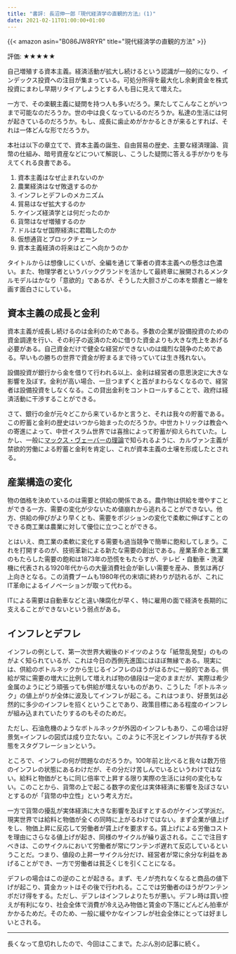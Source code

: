 ```yaml
---
title: "書評: 長沼伸一郎『現代経済学の直観的方法』(1)"
date: 2021-02-11T01:00:00+01:00
---
```


{{< amazon asin="B086JW8RYR" title="現代経済学の直観的方法" >}}

評価: ★★★★★

自己増殖する資本主義。経済活動が拡大し続けるという認識が一般的になり、インデックス投資への注目が集まっている。可処分所得を最大化し余剰資金を株式投資にまわし早期リタイアしようとする人も目に見えて増えた。

一方で、その楽観主義に疑問を持つ人も多いだろう。果たしてこんなことがいつまで可能なのだろうか。世の中は良くなっているのだろうか。私達の生活には何が起きているのだろうか。もし、成長に歯止めがかかるときが来るとすれば、それは一体どんな形でだろうか。

本社は以下の章立てで、資本主義の誕生、自由貿易の歴史、主要な経済理論、貨幣の仕組み、暗号資産などについて解説し、こうした疑問に答える手がかりを与えてくれる良書である。

1. 資本主義はなぜ止まれないのか　　
1. 農業経済はなぜ敗退するのか　
1. インフレとデフレのメカニズム
1. 貿易はなぜ拡大するのか　
1. ケインズ経済学とは何だったのか　
1. 貨幣はなぜ増殖するのか　
1. ドルはなぜ国際経済に君臨したのか　
1. 仮想通貨とブロックチェーン　
1. 資本主義経済の将来はどこへ向かうのか

タイトルからは想像しにくいが、全編を通じて筆者の資本主義への懸念は色濃い。また、物理学者というバックグランドを活かして最終章に展開されるメンタルモデルはかなり「意欲的」であるが、そうした大胆さがこの本を類書と一線を画す面白さにしている。

## 資本主義の成長と金利

資本主義が成長し続けるのは金利のためである。多数の企業が設備投資のための資金調達を行い、その利子の返済のために借りた資金よりも大きな売上をあげる必要がある。自己資金だけで健全な経営ができないのは熾烈な競争のためである。早いもの勝ちの世界で資金が貯まるまで待っていては生き残れない。

設備投資が銀行から金を借りて行われる以上、金利は経営者の意思決定に大きな影響を及ぼす。金利が高い場合、一旦つまずくと首がまわらなくなるので、経営者は設備投資をしなくなる。この貸出金利をコントロールすることで、政府は経済活動に干渉することができる。

さて、銀行の金が元々どこから来ているかと言うと、それは我々の貯蓄である。この貯蓄と金利の歴史はいつから始まったのだろうか。中世カトリックは教会への寄進によって、中世イスラム世界では喜捨によって貯蓄が抑えられていた。しかし、一般に[マックス・ヴェーバーの理論](https://ja.wikipedia.org/wiki/%E3%83%97%E3%83%AD%E3%83%86%E3%82%B9%E3%82%BF%E3%83%B3%E3%83%86%E3%82%A3%E3%82%BA%E3%83%A0%E3%81%AE%E5%80%AB%E7%90%86%E3%81%A8%E8%B3%87%E6%9C%AC%E4%B8%BB%E7%BE%A9%E3%81%AE%E7%B2%BE%E7%A5%9E)で知られるように、カルヴァン主義が禁欲的労働による貯蓄と金利を肯定し、これが資本主義の土壌を形成したとされる。

## 産業構造の変化

物の価格を決めているのは需要と供給の関係である。農作物は供給を増やすことができる一方、需要の変化が少ないため値崩れから逃れることができない。他方、供給の伸びがより早くとも、需要をポジションの変化で柔軟に伸ばすことのできる商工業は農業に対して優位に立つことができる。

とはいえ、商工業の柔軟に変化する需要も過当競争で簡単に飽和してしまう。これを打開するのが、技術革新による新たな需要の創出である。産業革命と重工業のもたらした需要の飽和は1873年の恐慌をもたらすが、テレビ・自動車・洗濯機に代表される1920年代からの大量消費社会が新しい需要を産み、景気は再び上向きとなる。この消費ブームも1980年代の末頃に終わりが訪れるが、これにIT革命によるイノベーションが取って代わる。

ITによる需要は自動車などと違い陳腐化が早く、特に雇用の面で経済を長期的に支えることができないという弱点がある。

## インフレとデフレ

インフレの例として、第一次世界大戦後のドイツのような「紙幣乱発型」のものがよく知られているが、これは今日の西側先進国にはほぼ無縁である。現実には、供給のボトルネックから生じるインフレのほうがはるかに一般的である。供給が常に需要の増大に比例して増えれば物の値段は一定のままだが、実際は希少金属のようにどう頑張っても供給が増えないものがあり、こうした「ボトルネック」の値上がりが全体に波及してインフレが起こる。これはつまり、好景気は必然的に多少のインフレを招くということであり、政策目標にある程度のインフレが組み込まれていたりするのもそのためだ。

ただし、石油危機のようなボトルネックが外因のインフレもあり、この場合は好景気=インフレの図式は成り立たない。このように不況とインフレが共存する状態をスタグフレーションという。

ところで、インフレの何が問題なのだろうか。100年前と比べると我々は数万倍のインフレの状態にあるわけだが、その分だけ苦しんでいるというわけではない。給料と物価がともに同じ倍率で上昇する限り実際の生活には何の変化もない。このことから、貨幣の上で起こる数字の変化は実体経済に影響を及ぼさないとするのが「貨幣の中立性」という考え方だ。

一方で貨幣の擾乱が実体経済に大きな影響を及ぼすとするのがケインズ学派だ。現実世界では給料と物価が全くの同時に上がるわけではない。まず企業が値上げをし、物価上昇に反応して労働者が賃上げを要求する。賃上げによる労働コストを理由にさらなる値上げが起き、同様のサイクルが繰り返される。ここで注目すべきは、このサイクルにおいて労働者が常にワンテンポ遅れて反応しているということだ。つまり、値段の上昇一サイクル分だけ、経営者が常に余分な利益をあげることができ、一方で労働者は貧乏くじを引くことになる。

デフレの場合はこの逆のことが起きる。まず、モノが売れなくなると商品の値下げが起こり、賃金カットはその後で行われる。ここでは労働者のほうがワンテンポだけ得をする。ただし、デフレはインフレよりたちが悪い。デフレ時は買い控えが有利になり、社会全体で消費が冷え込み物価と賃金の下落にどんどん拍車がかかるためだ。そのため、一般に緩やかなインフレが社会全体にとっては好ましいとされる。

---

長くなって息切れしたので、今回はここまで。たぶん別の記事に続く。